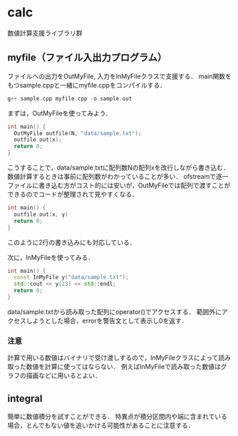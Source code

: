 # calc

数値計算支援ライブラリ群

## myfile（ファイル入出力プログラム）

ファイルへの出力をOutMyFile, 入力をInMyFileクラスで支援する．
main関数をもつsample.cppと一緒にmyfile.cppをコンパイルする．

```cpp
g++ sample.cpp myfile.cpp -o sample.out
```

まずは，OutMyFileを使ってみよう．

```cpp
int main() {
  OutMyFile outfile(N, "data/sample.txt");
  outfile.out(x);
  return 0;
}
```

こうすることで，data/sample.txtに配列数Nの配列xを改行しながら書き込む．
数値計算するときは事前に配列数がわかっていることが多い．
ofstreamで逐一ファイルに書き込む方がコスト的には安いが，OutMyFileでは配列で渡すことができるのでコードが整理されて見やすくなる．

```cpp
int main() {
  outfile.out(x, y)
  return 0;
}
```

このように2行の書き込みにも対応している．

次に，InMyFileを使ってみる．

```cpp
int main() {
  const InMyFile y("data/sample.txt");
  std::cout << y(23) << std::endl;
  return 0;
}
```

data/sample.txtから読み取った配列にoperator()でアクセスする．
範囲外にアクセスしようとした場合，errorを警告文として表示し0を返す．

### 注意

計算で用いる数値はバイナリで受け渡しするので，InMyFileクラスによって読み取った数値を計算に使ってはならない．
例えばInMyFileで読み取った数値はグラフの描画などに用いるとよい．

## integral

簡単に数値積分を試すことができる．
特異点が積分区間内や端に含まれている場合，とんでもない値を追いかける可能性があることに注意する．
